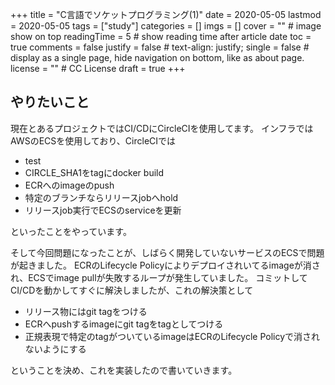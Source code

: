 +++
title = "C言語でソケットプログラミング(1)"
date = 2020-05-05
lastmod = 2020-05-05
tags = ["study"]
categories = []
imgs = []
cover = ""  # image show on top
readingTime = 5  # show reading time after article date
toc = true
comments = false
justify = false  # text-align: justify;
single = false  # display as a single page, hide navigation on bottom, like as about page.
license = ""  # CC License
draft = true
+++

## やりたいこと
現在とあるプロジェクトではCI/CDにCircleCIを使用してます。
インフラではAWSのECSを使用しており、CircleCIでは

- test
- CIRCLE_SHA1をtagにdocker build
- ECRへのimageのpush
- 特定のブランチならリリースjobへhold
- リリースjob実行でECSのserviceを更新

といったことをやっています。

そして今回問題になったことが、しばらく開発していないサービスのECSで問題が起きました。
ECRのLifecycle Policyによりデプロイされいてるimageが消され、ECSでimage pullが失敗するループが発生していました。
コミットしてCI/CDを動かしてすぐに解決しましたが、これの解決策として

- リリース物にはgit tagをつける
- ECRへpushするimageにgit tagをtagとしてつける
- 正規表現で特定のtagがついているimageはECRのLifecycle Policyで消されないようにする

ということを決め、これを実装したので書いていきます。

